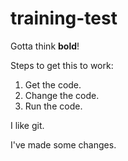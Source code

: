 # training-test

Gotta think **bold**!

Steps to get this to work:
1. Get the code.
2. Change the code.
3. Run the code.

I like git.

I've made some changes.